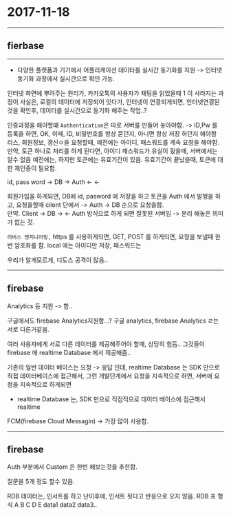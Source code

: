 # 2017-11-18

---

## fierbase 

---

- 다양한 플랫폼과 기기에서 어플리케이션 데이타를 실시간 동기화를 지원 -> 인터넷 동기화 과정에서 실시간으로 확인 가능.

인터넷 화면에 뿌려주는 원리가, 카카오톡의 사용자가 채팅을 읽었을때 1 이 사라지는 과정이 사실은, 로컬의 데이터에 저장되어 잇다가, 인터넷이 연결되게되면, 인터넷연결된것을 확인후, 데이터를 실시간으로 동기화 해주는 작업..? 

인증과정을 해야할떄 `Authentication`은 따로 서버를 만들어 놓아야함. 
 -> ID,Pw 를 등록을 하면, OK, 이때, ID, 비밀번호를 항상 묻던지, 아니면 항상 저장 하던지 해야함   
 리스, 회원정보, 갱신ㅇ을 요청할때, 예전에는 아이디, 패스워드를 계속 요청을 해야함. 만약, 토큰 하나로 처리를 하게 된다면, 
 아이디 패스워드가 유실이 됬을때, 서버에서는 알수 없음 예전에는, 하지만 토큰에는 유효기간이 있음. 유효기간이 끝났을때, 토큰에 대한 재인증이 필요함. 
 
 id, pass word -> DB -> Auth 
               <-      <-
               
회원가입을 하게되면, DB에 id, pasword 에 저장을 하고 토큰을 Auth 에서 발행을 하고, 
요청을할때 cilent 단에서 -> Auth -> DB 순으로 요청을함.  
만약. Client -> DB -> <- Auth  방식으로 하게 되면 잘못된 서버임 -> 분리 해놓은 의미가 없는 것.

`리버스 엔지니어링,`
https 를 사용하게되면, GET, POST 를 하게되면, 요청을 보낼때 한번 암호화를 함.
local 에는 아이디만 저장, 패스워드는 

우리가 알게모르게, 디도스 공격이 많음.. 
                                            

---

## firebase 

Analytics 등 지원 -> 함.. 

구글에서도 firebase Analytics지원함...? 구글 analytics, firebase Analytics ㄹ는 서로 다른거같음. 

여러 사용자에게 서로 다른 데이터를 제공해주어야 할때, 상당히 힘듬.. 그것들이 firebase 에 realtime Database 에서 제공해줌..


기존의 일반 데이터 베이스는 요청 -> 응답 인데, realtime Database 는 SDK 만으로 직접 데이터베이스에 접근해서, 그런 개발단계에서 요청을 지속적으로 하면, 서버에 요청을 지속적으로 하게되면

- realtime Database 는, SDK 만으로 직접적으로 데이터 베이스에 접근해서 realtime 

FCM(firebase Cloud Messagin) -> 가장 많이 사용함. 

---

## firebase 

Auth 부분에서 Custom 은 한번 해보는것을 추천함.

질문을 5개 정도 할수 있음. 


RDB 데이터는, 인서트를 하고 난이후에, 인서트 됫다고 반응으로 오지 않음. 
RDB 표 형식 A B C D E 
          data1 data2 data3..
          
          